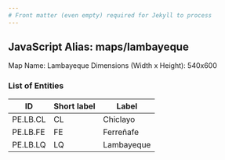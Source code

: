 ```yaml
---
# Front matter (even empty) required for Jekyll to process
---
```


## JavaScript Alias: maps/lambayeque

Map Name: Lambayeque
Dimensions (Width x Height): 540x600


### List of Entities

ID | Short label | Label
---|---|---|
PE.LB.CL| CL | Chiclayo
PE.LB.FE| FE | Ferreñafe
PE.LB.LQ| LQ | Lambayeque
